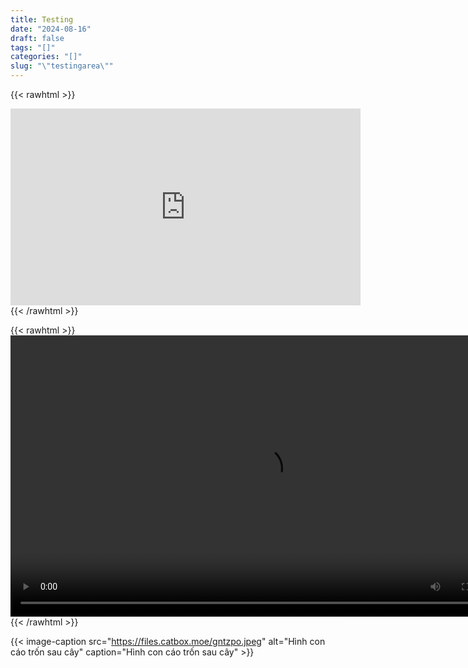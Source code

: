 ```yaml
---
title: Testing
date: "2024-08-16"
draft: false
tags: "[]"
categories: "[]"
slug: "\"testingarea\""
---
```


{{< rawhtml >}}
<iframe width="560" height="315" src="https://www.youtube.com/embed/qqJSXoa5ZtQ?si=7hke-w07l3SkZjX4" title="YouTube video player" frameborder="0" allow="accelerometer; autoplay; clipboard-write; encrypted-media; gyroscope; picture-in-picture; web-share" referrerpolicy="strict-origin-when-cross-origin" allowfullscreen></iframe>
{{< /rawhtml >}}

{{< rawhtml >}}
<video src="https://files.catbox.moe/tmrr7h.mp4" width="800" height="450" controls>
  Your browser does not support the video tag.
</video>
{{< /rawhtml >}}

{{< image-caption src="https://files.catbox.moe/gntzpo.jpeg" alt="Hình con cáo trốn sau cây" caption="Hình con cáo trốn sau cây" >}}
